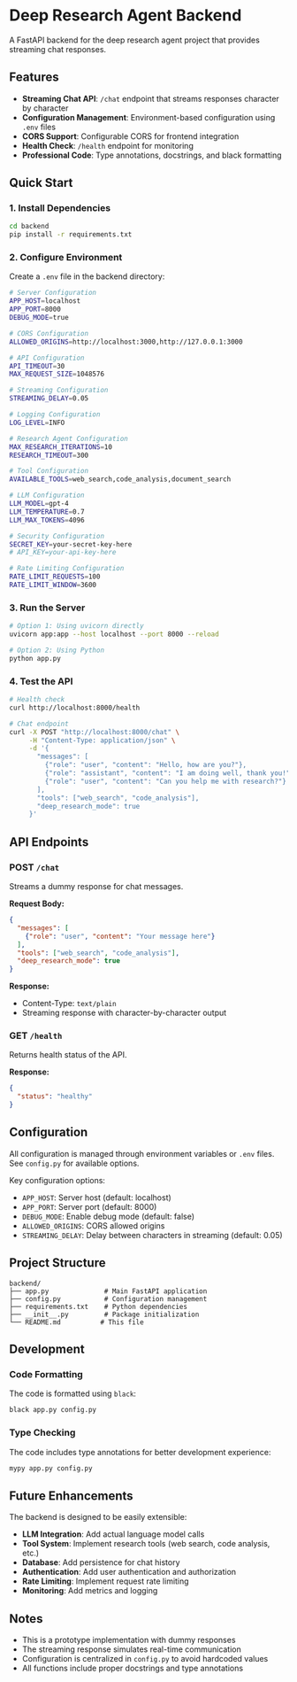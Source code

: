 # Deep Research Agent Backend

A FastAPI backend for the deep research agent project that provides streaming chat responses.

## Features

- **Streaming Chat API**: `/chat` endpoint that streams responses character by character
- **Configuration Management**: Environment-based configuration using `.env` files
- **CORS Support**: Configurable CORS for frontend integration
- **Health Check**: `/health` endpoint for monitoring
- **Professional Code**: Type annotations, docstrings, and black formatting

## Quick Start

### 1. Install Dependencies

```bash
cd backend
pip install -r requirements.txt
```

### 2. Configure Environment

Create a `.env` file in the backend directory:

```bash
# Server Configuration
APP_HOST=localhost
APP_PORT=8000
DEBUG_MODE=true

# CORS Configuration
ALLOWED_ORIGINS=http://localhost:3000,http://127.0.0.1:3000

# API Configuration
API_TIMEOUT=30
MAX_REQUEST_SIZE=1048576

# Streaming Configuration
STREAMING_DELAY=0.05

# Logging Configuration
LOG_LEVEL=INFO

# Research Agent Configuration
MAX_RESEARCH_ITERATIONS=10
RESEARCH_TIMEOUT=300

# Tool Configuration
AVAILABLE_TOOLS=web_search,code_analysis,document_search

# LLM Configuration
LLM_MODEL=gpt-4
LLM_TEMPERATURE=0.7
LLM_MAX_TOKENS=4096

# Security Configuration
SECRET_KEY=your-secret-key-here
# API_KEY=your-api-key-here

# Rate Limiting Configuration
RATE_LIMIT_REQUESTS=100
RATE_LIMIT_WINDOW=3600
```

### 3. Run the Server

```bash
# Option 1: Using uvicorn directly
uvicorn app:app --host localhost --port 8000 --reload

# Option 2: Using Python
python app.py
```

### 4. Test the API

```bash
# Health check
curl http://localhost:8000/health

# Chat endpoint
curl -X POST "http://localhost:8000/chat" \
     -H "Content-Type: application/json" \
     -d '{
       "messages": [
         {"role": "user", "content": "Hello, how are you?"},
         {"role": "assistant", "content": "I am doing well, thank you!"},
         {"role": "user", "content": "Can you help me with research?"}
       ],
       "tools": ["web_search", "code_analysis"],
       "deep_research_mode": true
     }'
```

## API Endpoints

### POST `/chat`

Streams a dummy response for chat messages.

**Request Body:**
```json
{
  "messages": [
    {"role": "user", "content": "Your message here"}
  ],
  "tools": ["web_search", "code_analysis"],
  "deep_research_mode": true
}
```

**Response:**
- Content-Type: `text/plain`
- Streaming response with character-by-character output

### GET `/health`

Returns health status of the API.

**Response:**
```json
{
  "status": "healthy"
}
```

## Configuration

All configuration is managed through environment variables or `.env` files. See `config.py` for available options.

Key configuration options:
- `APP_HOST`: Server host (default: localhost)
- `APP_PORT`: Server port (default: 8000)
- `DEBUG_MODE`: Enable debug mode (default: false)
- `ALLOWED_ORIGINS`: CORS allowed origins
- `STREAMING_DELAY`: Delay between characters in streaming (default: 0.05)

## Project Structure

```
backend/
├── app.py              # Main FastAPI application
├── config.py           # Configuration management
├── requirements.txt    # Python dependencies
├── __init__.py         # Package initialization
└── README.md          # This file
```

## Development

### Code Formatting

The code is formatted using `black`:

```bash
black app.py config.py
```

### Type Checking

The code includes type annotations for better development experience:

```bash
mypy app.py config.py
```

## Future Enhancements

The backend is designed to be easily extensible:

- **LLM Integration**: Add actual language model calls
- **Tool System**: Implement research tools (web search, code analysis, etc.)
- **Database**: Add persistence for chat history
- **Authentication**: Add user authentication and authorization
- **Rate Limiting**: Implement request rate limiting
- **Monitoring**: Add metrics and logging

## Notes

- This is a prototype implementation with dummy responses
- The streaming response simulates real-time communication
- Configuration is centralized in `config.py` to avoid hardcoded values
- All functions include proper docstrings and type annotations 